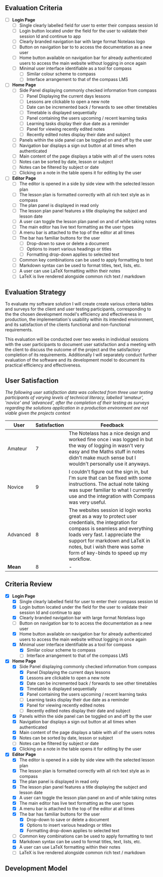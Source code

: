 ## Evaluation Criteria
- [ ] **Login Page**
	- [ ] Single clearly labelled field for user to enter their compass session Id
	- [ ] Login button located under the field for the user to validate their session Id and continue to app
	- [ ] Clearly branded navigation bar with large format Notelass logo
	- [ ] Button on navigation bar to to access the documentation as a new user
	- [ ] Home button available on navigation bar for already authenticated users to access the main website without logging in once again
	- [ ] Minimal user interface identifiable as a tool for compass
		- [ ] Similar colour scheme to compass
		- [ ] Interface arrangement to that of the compass LMS
- [ ] **Home Page**
	- [ ] Side Panel displaying commonly checked information from compass
		- [ ] Panel Displaying the current days lessons 
		- [ ] Lessons are clickable to open a new note
		- [ ] Date can be incremented back / forwards to see other timetables
		- [ ] Timetable is displayed sequentially
		- [ ] Panel containing the users upcoming / recent learning tasks
		- [ ] Learning tasks display their due date as a reminder
		- [ ] Panel for viewing recently edited notes
		- [ ] Recently edited notes display their date and subject
	- [ ] Panels within the side panel can be toggled on and off by the user
	- [ ] Navigation bar displays a sign out button at all times when authenticated
	- [ ] Main content of the page displays a table with all of the users notes
	- [ ] Notes can be sorted by date, lesson or subject
	- [ ] Notes can be filtered by subject or date
	- [ ] Clicking on a note in the table opens it for editing by the user
- [ ] **Editor Page**
	- [ ] The editor is opened in a side by side view with the selected lesson plan
	- [ ] The lesson plan is formatted correctly with all rich text style as in compass
	- [ ] The plan panel is displayed in read only
	- [ ] The lesson plan panel features a title displaying the subject and lesson date
	- [ ] A user can toggle the lesson plan panel on and of while taking notes
	- [ ] The main editor has live text formatting as the user types
	- [ ] A menu bar is attached to the top of the editor at all times
	- [ ] The bar has familiar buttons for the user
		- [ ] Drop-down to save or delete a document
		- [ ] Options to insert various headings or titles
		- [ ] Formatting drop-down applies to selected text
	- [ ] Common key combinations can be used to apply formatting to text
	- [ ] Markdown syntax can be used to format titles, text, lists, etc.
	- [ ] A user can use LaTeX formatting within their notes
	- [ ] LaTeX is live rendered alongside common rich text / markdown
## Evaluation Strategy
To evaluate my software solution I will create create various criteria tables and surveys for the client and user testing participants, corresponding to the the chosen development model's efficiency and effectiveness in production, the implementation's usability within its intended environment, and its satisfaction of the clients functional and non-functional requirements. 

This evaluation will be conducted over two weeks in individual sessions with the user participants to document user satisfaction and a meeting with the client to discuss the outcome of the project and the satisfactory completion of its requirements. Additionally I will separately conduct further evaluation of the software and its development model to document its practical efficiency and effectiveness.
## User Satisfaction
*The following user satisfaction data was collected from three user testing participants of varying levels of technical literacy, labelled 'amateur', 'novice' and 'advanced', after the completion of their testing as surveys regarding the solutions application in a production environment are not viable given the projects context*

| User     | Satisfaction | Feedback                                                                                                                                                                                                                                                                               |
| -------- | ------------ | -------------------------------------------------------------------------------------------------------------------------------------------------------------------------------------------------------------------------------------------------------------------------------------- |
| Amateur  | 7            | The Notelass has a nice design and worked fine once i was logged in but the way of logging in wasn't very easy and the Maths stuff in notes didn't make much sense but I wouldn't personally use it anyways.                                                                           |
| Novice   | 9            | I couldn't figure out the sign in, but I'm sure that can be fixed with some instructions. The actual note taking was super familiar to what I currently use and the integration with Compass was very useful.                                                                          |
| Advanced | 8            | The websites session id login works great as a way to protect user credentials, the integration for compass is seamless and everything loads very fast. I appreciate the support for markdown and LaTeX in notes, but i wish there was some form of key-binds to speed up my workflow. |
| **Mean** | 8            | -                                                                                                                                                                                                                                                                                      |

## Criteria Review
- [x] **Login Page**
	- [x] Single clearly labelled field for user to enter their compass session Id
	- [x] Login button located under the field for the user to validate their session Id and continue to app
	- [x] Clearly branded navigation bar with large format Notelass logo
	- [ ] Button on navigation bar to to access the documentation as a new user
	- [x] Home button available on navigation bar for already authenticated users to access the main website without logging in once again
	- [x] Minimal user interface identifiable as a tool for compass
		- [x] Similar colour scheme to compass
		- [ ] Interface arrangement to that of the compass LMS
- [x] **Home Page**
	- [x] Side Panel displaying commonly checked information from compass
		- [x] Panel Displaying the current days lessons 
		- [x] Lessons are clickable to open a new note
		- [x] Date can be incremented back / forwards to see other timetables
		- [x] Timetable is displayed sequentially
		- [x] Panel containing the users upcoming / recent learning tasks
		- [ ] Learning tasks display their due date as a reminder
		- [x] Panel for viewing recently edited notes
		- [ ] Recently edited notes display their date and subject
	- [x] Panels within the side panel can be toggled on and off by the user
	- [x] Navigation bar displays a sign out button at all times when authenticated
	- [x] Main content of the page displays a table with all of the users notes
	- [x] Notes can be sorted by date, lesson or subject
	- [ ] Notes can be filtered by subject or date
	- [x] Clicking on a note in the table opens it for editing by the user
- [x] **Editor Page**
	- [x] The editor is opened in a side by side view with the selected lesson plan
	- [x] The lesson plan is formatted correctly with all rich text style as in compass
	- [x] The plan panel is displayed in read only
	- [x] The lesson plan panel features a title displaying the subject and lesson date
	- [x] A user can toggle the lesson plan panel on and of while taking notes
	- [x] The main editor has live text formatting as the user types
	- [x] A menu bar is attached to the top of the editor at all times
	- [x] The bar has familiar buttons for the user
		- [x] Drop-down to save or delete a document
		- [x] Options to insert various headings or titles
		- [x] Formatting drop-down applies to selected text
	- [ ] Common key combinations can be used to apply formatting to text
	- [x] Markdown syntax can be used to format titles, text, lists, etc.
	- [x] A user can use LaTeX formatting within their notes
	- [ ] LaTeX is live rendered alongside common rich text / markdown
## Development Model

